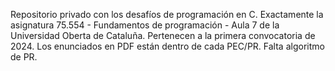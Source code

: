 Repositorio privado con los desafíos de programación en C.
Exactamente la asignatura 75.554 - Fundamentos de programación - Aula 7 de la Universidad Oberta de Cataluña.
Pertenecen a la primera convocatoria de 2024.
Los enunciados en PDF están dentro de cada PEC/PR. Falta algoritmo de PR.
